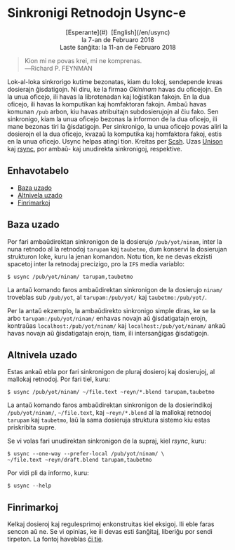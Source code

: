 Sinkronigi Retnodojn Usync-e
============================

<center>[Esperante](#)  [English](/en/usync)</center>
<center>la 7-an de Februaro 2018</center>
<center>Laste ŝanĝita: la 11-an de Februaro 2018</center>

>Kion mi ne povas krei, mi ne komprenas.<br>
>―Richard P. FEYNMAN

Lok-al-loka sinkrorigo kutime bezonatas, kiam du lokoj, sendepende kreas dosierajn ĝisdatigojn. Ni
diru, ke la firmao _Okininam_ havas du oficejojn. En la unua oficejo, ili havas la librotenadan kaj
loĝistikan fakojn. En la dua oficejo, ili havas la komputikan kaj homfaktoran fakojn. Ambaŭ havas
komunan `/pub` arbon, kiu havas atribuitajn subdosierujojn al ĉiu fako. Sen sinkronigo, kiam la unua
oficejo bezonas la informon de la dua oficejo, ili mane bezonas tiri la ĝisdatigojn. Per sinkronigo,
la unua oficejo povas aliri la dosierojn el la dua oficejo, kvazaŭ la komputika kaj homfaktora
fakoj, estis en la unua oficejo. Usync helpas atingi tion. Kreitas per
[Scsh](https://www.scsh.net). Uzas [Unison](http://www.cis.upenn.edu/~bcpierce/unison/) kaj
[rsync](http://rsync.samba.org/), por ambaŭ- kaj unudirekta sinkronigoj, respektive.


Enhavotabelo
------------

- [Baza uzado](#bazuzado)
- [Altnivela uzado](#altniveluzado)
- [Finrimarkoj](#finrimarkoj)


<a name="bazuzado"></a>Baza uzado
---------------------------------

Por fari ambaŭdirektan sinkronigon de la dosierujo `/pub/yot/ninam`, inter la nuna retnodo al la
retnodoj `tarupam` kaj `taubetmo`, dum konservi la dosierujan strukturon loke, kuru la jenan
komandon. Notu tion, ke ne devas ekzisti spacetoj inter la retnodaj precizigo, pro la `IFS` media
variablo:

    $ usync /pub/yot/ninam/ tarupam,taubetmo

La antaŭ komando faros ambaŭdirektan sinkronigon de la dosierujo `ninam/` troveblas sub `/pub/yot`,
al `tarupam:/pub/yot/` kaj `taubetmo:/pub/yot/`.

Per la antaŭ ekzemplo, la ambaŭdirekto sinkronigo simple diras, ke se la arbo
`tarupam:/pub/yot/ninam/` enhavas novajn aŭ ĝisdatigatajn erojn, kontraŭas
`localhost:/pub/yot/ninam/` kaj `localhost:/pub/yot/ninam/` ankaŭ havas novajn aŭ ĝisdatigatajn
erojn, tiam, ili intersanĝigas ĝisdatigojn.


<a name="altniveluzado"></a>Altnivela uzado
-------------------------------------------

Estas ankaŭ ebla por fari sinkronigon de pluraj dosieroj kaj dosierujoj, al mallokaj retnodoj. Por
fari tiel, kuru:

    $ usync /pub/yot/ninam/ ~/file.text ~reyn/*.blend tarupam,taubetmo

La antaŭ komando faros ambaŭdirektan sinkronigon de la dosierindikoj `/pub/yot/ninam/`,
`~/file.text`, kaj `~reyn/*.blend` al la mallokaj retnodoj `tarupam` kaj `taubetmo`, laŭ la sama
dosieruja struktura sistemo kiu estas priskribita supre.

Se vi volas fari unudirektan sinkronigon de la supraj, kiel _rsync_, kuru:

    $ usync --one-way --prefer-local /pub/yot/ninam/ \
    ~/file.text ~reyn/draft.blend tarupam,taubetmo


Por vidi pli da informo, kuru:

    $ usync --help


<a name="finrimarkoj"></a>Finrimarkoj
-------------------------------------

Kelkaj dosieroj kaj regulesprimoj enkonstruitas kiel eksigoj. Ili eble faras sencon aŭ ne. Se
vi opinias, ke ili devas esti ŝanĝitaj, liberiĝu por sendi tirpeton. La fontoj haveblas
[ĉi tie](https://github.com/ebzzry/usync).
